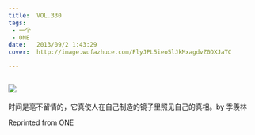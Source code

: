 ```yaml
---
title:	VOL.330
tags:
 - 一个
 - ONE
date:	2013/09/2 1:43:29
cover:	http://image.wufazhuce.com/FlyJPL5ieo5lJkMxagdvZ0DXJaTC

---
```

![](http://image.wufazhuce.com/FlyJPL5ieo5lJkMxagdvZ0DXJaTC)
---

时间是亳不留情的，它真使人在自己制造的镜子里照见自己的真相。by 季羡林
 
Reprinted from ONE
